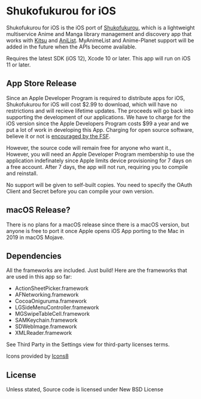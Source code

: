 # Shukofukurou for iOS
Shukofukurou for iOS is the iOS port of [Shukofukurou](https://github.com/Atelier-Shiori/Shukofukurou), which is a lightweight multiservice Anime and Manga library management and discovery app that works with [Kitsu](https://kitsu.io/) and [AniList](https://anilist.co/). MyAnimeList and Anime-Planet support will be added in the future when the APIs become available.

Requires the latest SDK (iOS 12), Xcode 10 or later. This app will run on iOS 11 or later.

## App Store Release
Since an Apple Developer Program is required to distribute apps for iOS, Shukofukurou for iOS will cost $2.99 to download, which will have no restrictions and will recieve lifetime updates. The proceeds will go back into supporting the development of our applications. We have to charge for the iOS version since the Apple Developers Program costs $99 a year and we put a lot of work in developing this App. Charging for open source software, believe it or not is [encouraged by the FSF](http://www.gnu.org/philosophy/selling.html).

However, the source code will remain free for anyone who want it., However, you will need an Apple Developer Program membership to use the application indefinately since Apple limits device provisioning for 7 days on a free account. After 7 days, the app will not run, requiring you to compile and reinstall.

No support will be given to self-built copies. You need to specify the OAuth Client and Secret before you can compile your own version.

## macOS Release?
There is no plans for a macOS release since there is a macOS version, but anyone is free to port it once Apple opens iOS App porting to the Mac in 2019 in macOS Mojave.

## Dependencies
All the frameworks are included. Just build! Here are the frameworks that are used in this app so far:
* ActionSheetPicker.framework
* AFNetworking.framework
* CocoaOniguruma.framework
* LGSideMenuController.framework
* MGSwipeTableCell.framework
* SAMKeychain.framework
* SDWebImage.framework
* XMLReader.framework

See Third Party in the Settings view for third-party licenses terms.

Icons provided by [Icons8](https://icons8.com/)

## License
Unless stated, Source code is licensed under New BSD License
